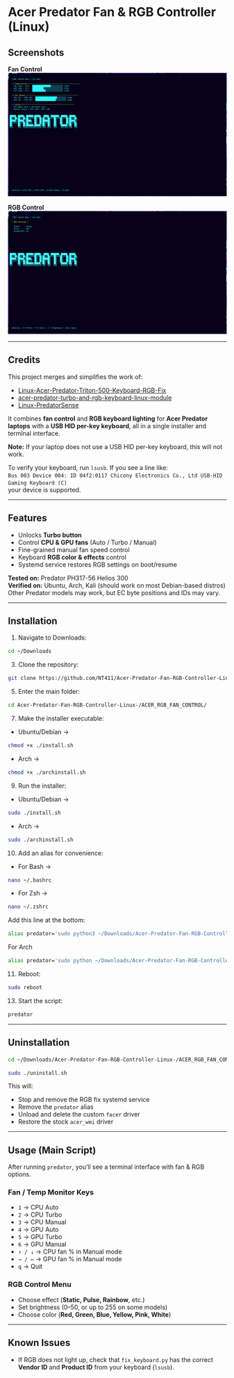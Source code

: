 # Acer Predator Fan & RGB Controller (Linux)

## Screenshots  
**Fan Control**  
![Fan Control Screenshot](fan.png)  

**RGB Control**  
![RGB Control Screenshot](rgb.png)  

---

## Credits  
This project merges and simplifies the work of:  
- [Linux-Acer-Predator-Triton-500-Keyboard-RGB-Fix](https://github.com/DoStraTech)  
- [acer-predator-turbo-and-rgb-keyboard-linux-module](https://github.com/JafarAkhondali)  
- [Linux-PredatorSense](https://github.com/snowyoneill)  

It combines **fan control** and **RGB keyboard lighting** for **Acer Predator laptops** with a **USB HID per-key keyboard**, all in a single installer and terminal interface.  

**Note:** If your laptop does not use a USB HID per-key keyboard, this will not work.  

To verify your keyboard, run `lsusb`. If you see a line like:  
`Bus 003 Device 004: ID 04f2:0117 Chicony Electronics Co., Ltd USB-HID Gaming Keyboard (C)`  
your device is supported.  

---

## Features  
- Unlocks **Turbo button**  
- Control **CPU & GPU fans** (Auto / Turbo / Manual)  
- Fine-grained manual fan speed control  
- Keyboard **RGB color & effects** control  
- Systemd service restores RGB settings on boot/resume  

**Tested on:** Predator PH317-56 Helios 300  
**Verified on:** Ubuntu, Arch, Kali (should work on most Debian-based distros)  
Other Predator models may work, but EC byte positions and IDs may vary.  

---

## Installation  

1. Navigate to Downloads:  
```bash
cd ~/Downloads
```  

3. Clone the repository:  
```bash
git clone https://github.com/NT411/Acer-Predator-Fan-RGB-Controller-Linux-.git
```  

5. Enter the main folder:  
```bash
cd Acer-Predator-Fan-RGB-Controller-Linux-/ACER_RGB_FAN_CONTROL/
```  

7. Make the installer executable:
- Ubuntu/Debian →
```bash
chmod +x ./install.sh
```  
- Arch →
```bash
chmod +x ./archinstall.sh
```  

9. Run the installer:  
- Ubuntu/Debian →
```bash
sudo ./install.sh
```  
- Arch →
```bash
sudo ./archinstall.sh
```  

10. Add an alias for convenience:  
- For Bash →
```bash
nano ~/.bashrc
```  
- For Zsh →
```bash
nano ~/.zshrc
```  

Add this line at the bottom:  
```bash
alias predator='sudo python3 ~/Downloads/Acer-Predator-Fan-RGB-Controller-Linux-/ACER_RGB_FAN_CONTROL/main.py'
```
For Arch 
```bash
alias predator='sudo python ~/Downloads/Acer-Predator-Fan-RGB-Controller-Linux-/ACER_RGB_FAN_CONTROL/main.py'
```

11. Reboot:  
```bash
sudo reboot
```  

13. Start the script:  
```bash
predator
```  

---

## Uninstallation  

```bash
cd ~/Downloads/Acer-Predator-Fan-RGB-Controller-Linux-/ACER_RGB_FAN_CONTROL/
```  
```bash
sudo ./uninstall.sh
```  

This will:  
- Stop and remove the RGB fix systemd service  
- Remove the `predator` alias  
- Unload and delete the custom `facer` driver  
- Restore the stock `acer_wmi` driver  

---

## Usage (Main Script)  

After running `predator`, you’ll see a terminal interface with fan & RGB options.  

### Fan / Temp Monitor Keys  
- `1` → CPU Auto  
- `2` → CPU Turbo  
- `3` → CPU Manual  
- `4` → GPU Auto  
- `5` → GPU Turbo  
- `6` → GPU Manual  
- `↑ / ↓` → CPU fan % in Manual mode  
- `→ / ←` → GPU fan % in Manual mode  
- `q` → Quit  

### RGB Control Menu  
- Choose effect (**Static, Pulse, Rainbow**, etc.)  
- Set brightness (0–50, or up to 255 on some models)  
- Choose color (**Red, Green, Blue, Yellow, Pink, White**)  

---

## Known Issues  
- If RGB does not light up, check that `fix_keyboard.py` has the correct **Vendor ID** and **Product ID** from your keyboard (`lsusb`).  


